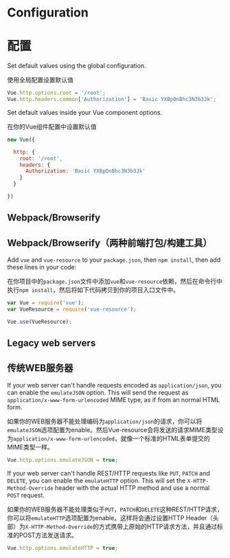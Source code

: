 # Configuration
# 配置

Set default values using the global configuration.

使用全局配置设置默认值

```js
Vue.http.options.root = '/root';
Vue.http.headers.common['Authorization'] = 'Basic YXBpOnBhc3N3b3Jk';
```

Set default values inside your Vue component options.

在你的Vue组件配置中设置默认值

```js
new Vue({

  http: {
    root: '/root',
    headers: {
      Authorization: 'Basic YXBpOnBhc3N3b3Jk'
    }
  }

})
```

## Webpack/Browserify
## Webpack/Browserify（两种前端打包/构建工具）

Add `vue` and `vue-resource` to your `package.json`, then `npm install`, then add these lines in your code:

在你项目中的`package.json`文件中添加`vue`和`vue-resource`依赖，然后在命令行中执行`npm install`，然后将如下代码拷贝到你的项目入口文件中。

```js
var Vue = require('vue');
var VueResource = require('vue-resource');

Vue.use(VueResource);
```

## Legacy web servers
## 传统WEB服务器

If your web server can't handle requests encoded as `application/json`, you can enable the `emulateJSON` option. This will send the request as `application/x-www-form-urlencoded` MIME type, as if from an normal HTML form.

如果你的WEB服务器不能处理编码为`application/json`的请求，你可以将`emulateJSON`选项配置为enable。然后Vue-resource会将发送的请求MIME类型设为`application/x-www-form-urlencoded`，就像一个标准的HTML表单提交的MIME类型一样。

```js
Vue.http.options.emulateJSON = true;
```

If your web server can't handle REST/HTTP requests like `PUT`, `PATCH` and `DELETE`, you can enable the `emulateHTTP` option. This will set the `X-HTTP-Method-Override` header with the actual HTTP method and use a normal `POST` request.

如果你的WEB服务器不能处理类似于`PUT`，`PATCH`和`DELETE`这种REST/HTTP请求，你可以将`emulateHTTP`选项配置为enable。这样将会通过设置HTTP Header（头部）为`X-HTTP-Method-Override`的方式携带上原始的HTTP请求方法，并且通过标准的POST方法发送请求。

```js
Vue.http.options.emulateHTTP = true;
```
